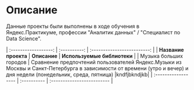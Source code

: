 # Описание #
Данные проекты были выполнены в ходе обучения в Яндекс.Практикуме, профессии "Аналитик данных" / "Специалист по Data Science".

| :------------------: | :----------: | :-------------------------: |
| **Название проекта** | **Описание** | **Используемые библиотеки** |
| Музыка больших городов | Сравнение предпочтений пользователей Яндекс.Музыки из Москвы и Санкт-Петербурга в зависимости от времени (утро и вечер) и дня недели (понедельник, среда, пятница) |kndfjbkndjkb|
| :------------------ | :---------- | :------------------------- |
